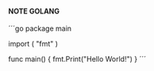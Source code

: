 #### NOTE GOLANG

´´´go
package main

import (
"fmt"
)

func main() {
fmt.Print("Hello World!")
}
´´´
